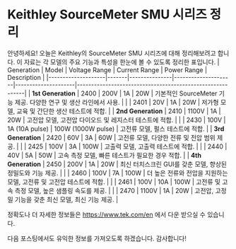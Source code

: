 
# Keithley SourceMeter SMU 시리즈 정리

안녕하세요! 오늘은 Keithley의 SourceMeter SMU 시리즈에 대해 정리해보려고 합니다. 
이 자료는 각 모델의 주요 기능과 특성을 한눈에 볼 수 있도록 정리한 표입니다. 
| Generation         | Model | Voltage Range | Current Range       | Power Range         | Description                                               |
|--------------------|-------|---------------|---------------------|---------------------|-----------------------------------------------------------|
| **1st Generation** | 2400  | 200V          | 1A                  | 20W                 | 기본적인 SourceMeter 기능 제공. 다양한 연구 및 생산 라인에서 사용. |
|                    | 2401  | 20V           | 1A                  | 20W                 | 저가형 모델, 교육 및 간단한 생산 테스트에 적합.               |
| **2nd Generation** | 2410  | 1100V         | 1A                  | 20W                 | 고전압 모델, 고전압 다이오드 및 레지스터 테스트에 적합.       |
|                    | 2430  | 100V          | 1A (10A pulse)      | 100W (1000W pulse)  | 고전류 모델, 펄스 테스트에 적합.                             |
| **3rd Generation** | 2420  | 60V           | 3A                  | 60W                 | 고전류 모델, 다양한 전류 및 전압 범위 제공.                  |
|                    | 2425  | 100V          | 3A                  | 100W                | 고출력 모델, 고출력 테스트에 적합.                           |
|                    | 2440  | 40V           | 5A                  | 50W                 | 고속 측정 모델, 빠른 테스트가 필요한 경우 적합.              |
| **4th Generation** | 2450  | 200V          | 1A                  | 20W                 | 최신 터치스크린 GUI를 갖춘 모델, 향상된 정밀도와 기능 제공.   |
|                    | 2460  | 100V          | 7A                  | 100W                | 더 높은 전류와 전압을 지원하는 모델, 고전류 및 고전압 테스트에 적합. |
|                    | 2461  | 100V          | 10A                 | 100W                | 고전류 및 고속 측정 모델, 높은 샘플링 속도를 제공.           |
|                    | 2470  | 1100V         | 1A                  | 20W                 | 고전압, 고정밀 기능을 갖춘 최신 모델, 최신 기능 제공.         |

정확도나 더 자세한 정보들은 https://www.tek.com/en 에서 다운 받으실 수 있습니다.

다음 포스팅에서도 유익한 정보를 가져오도록 하겠습니다. 감사합니다!
